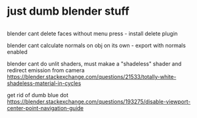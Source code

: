 # just dumb blender stuff
```
```
blender cant delete faces without menu press - install delete plugin 

blender cant calculate normals on obj on its own - export with normals enabled 

blender cant do unlit shaders, must makae a "shadeless" shader and redirect emission from camera https://blender.stackexchange.com/questions/21533/totally-white-shadeless-material-in-cycles 


get rid of dumb blue dot https://blender.stackexchange.com/questions/193275/disable-viewport-center-point-navigation-guide
